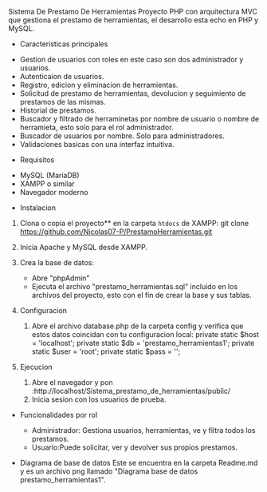 Sistema De Prestamo De Herramientas 
Proyecto PHP con arquitectura MVC que gestiona el prestamo de herramientas, el desarrollo esta echo en PHP y MySQL.

* Caracteristicas principales 
- Gestion de usuarios con roles en este caso son dos administrador y usuarios.
- Autenticaion de usuarios.
- Registro, edicion y eliminacion de herramientas.
- Solicitud de prestamo de herramientas, devolucion y seguimiento de prestamos de las mismas.
- Historial de prestamos.
- Buscador y filtrado de herraminetas por nombre de usuario o nombre de herramieta, esto solo para el rol administrador.
- Buscador de usuarios por nombre. Solo para administradores.
- Validaciones basicas con una interfaz intuitiva.

* Requisitos 
- MySQL (MariaDB)
- XAMPP o similar
- Navegador moderno

* Instalacion

1. Clona o copia el proyecto** en la carpeta `htdocs` de XAMPP:
   git clone https://github.com/Nicolas07-P/PrestamoHerramientas.git 
2. Inicia Apache y MySQL desde XAMPP.

3. Crea la base de datos:
    - Abre "phpAdmin"
    - Ejecuta el archivo "prestamo_herramientas.sql" incluido en los archivos del proyecto, esto con el fin de crear la base y sus tablas.

4. Configuracion

    1. Abre el archivo  database.php de la carpeta config y verifica que estos datos coincidan con tu configuracion local:
    private static $host = 'localhost';
    private static $db = 'prestamo_herramientas1';
    private static $user = 'root';
    private static $pass = '';

5. Ejecucion
    1. Abre el navegador y pon :http://localhost/Sistema_prestamo_de_herramientas/public/
    2. Inicia sesion con los usuarios de prueba.


* Funcionalidades por rol
    - Administrador: Gestiona usuarios, herramientas, ve y filtra todos los prestamos.
    - Usuario:Puede solicitar, ver y devolver sus propios prestamos.

* Diagrama de base de datos
    Este se encuentra en la carpeta Readme.md y es un archivo png llamado "Diagrama base de datos prestamo_herramientas1".